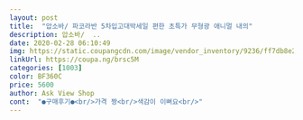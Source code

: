 ```yaml
---
layout: post 
title:  "압소바/ 파코라반 5차입고대박세일 편한 초특가 무형광 애니멀 내의" 
description: 압소바/  ..
date: 2020-02-28 06:10:49 
img: https://static.coupangcdn.com/image/vendor_inventory/9236/ff7db8e25b80f18a1aa8adf6b4d43f874c6e741d7909d73db740cf10e81d.jpg 
linkUrl: https://coupa.ng/brsc5M 
categories: [1003] 
color: BF360C 
price: 5600 
author: Ask View Shop 
cont:  "●구매후기●<br/>가격 짱<br/>색감이 이뻐요<br/>" 
---
```

